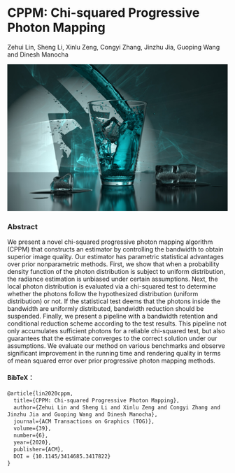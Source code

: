 
# CPPM: Chi-squared Progressive Photon Mapping

Zehui Lin, Sheng Li, Xinlu Zeng, Congyi Zhang, Jinzhu Jia, Guoping Wang and Dinesh Manocha

![Representative Image](CPPM/papers_268s3.jpg)

### Abstract

We present a novel chi-squared progressive photon mapping algorithm (CPPM) that constructs an estimator by controlling the bandwidth to obtain superior image quality. Our estimator has parametric statistical advantages over prior nonparametric methods.
First, we show that when a probability density function of the photon distribution is subject to uniform distribution, the radiance estimation is unbiased under certain assumptions.
Next, the local photon distribution is evaluated via a chi-squared test to determine whether the photons follow the hypothesized distribution (uniform distribution) or not.
If the statistical test deems that the photons inside the bandwidth are uniformly distributed, bandwidth reduction should be suspended.
Finally, we present a pipeline with a bandwidth retention and conditional reduction scheme according to the test results. 
This pipeline not only accumulates sufficient photons for a reliable chi-squared test, but also guarantees that the estimate converges to the correct solution under our assumptions.
We evaluate our method on various benchmarks and observe significant improvement in the running time and rendering quality in terms of mean squared error over prior progressive photon mapping methods.

#### BibTeX：

```
@article{lin2020cppm,
  title={CPPM: Chi-squared Progressive Photon Mapping},
  author={Zehui Lin and Sheng Li and Xinlu Zeng and Congyi Zhang and Jinzhu Jia and Guoping Wang and Dinesh Manocha},
  journal={ACM Transactions on Graphics (TOG)},
  volume={39},
  number={6},
  year={2020},
  publisher={ACM},
  DOI = {10.1145/3414685.3417822}
}
```

